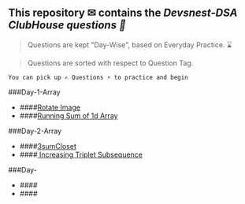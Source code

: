 ## This repository ✉ contains the *Devsnest-DSA ClubHouse questions 🚀*

> Questions are kept "Day-Wise", based on Everyday Practice. ⌛

> Questions are sorted with respect to Question Tag.

`You can pick up ✍ Questions ⚡ to practice and begin`

###Day-1-Array
- ####[Rotate Image](https://leetcode.com/problems/rotate-image/)
- ####[Running Sum of 1d Array](https://leetcode.com/problems/running-sum-of-1d-array/)

###Day-2-Array
- ####[3sumCloset](https://leetcode.com/problems/3sum-closest/)
- ####[ Increasing Triplet Subsequence](https://leetcode.com/problems/3sum-closest/)

###Day-
- ####[]()
- ####[]()



